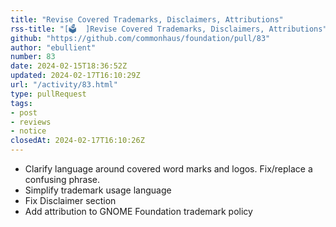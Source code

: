 ```yaml
---
title: "Revise Covered Trademarks, Disclaimers, Attributions"
rss-title: "[🗳️  ]Revise Covered Trademarks, Disclaimers, Attributions"
github: "https://github.com/commonhaus/foundation/pull/83"
author: "ebullient"
number: 83
date: 2024-02-15T18:36:52Z
updated: 2024-02-17T16:10:29Z
url: "/activity/83.html"
type: pullRequest
tags:
- post
- reviews
- notice
closedAt: 2024-02-17T16:10:26Z
---
```

- Clarify language around covered word marks and logos. Fix/replace a confusing phrase.
- Simplify trademark usage language
- Fix Disclaimer section
- Add attribution to GNOME Foundation trademark policy

